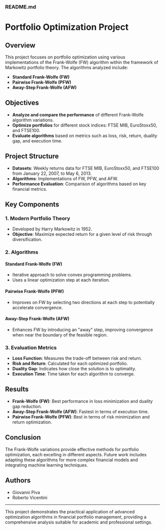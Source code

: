 ### README.md

# Portfolio Optimization Project

## Overview

This project focuses on portfolio optimization using various implementations of the Frank-Wolfe (FW) algorithm within the framework of Markowitz portfolio theory. The algorithms analyzed include:

- **Standard Frank-Wolfe (FW)**
- **Pairwise Frank-Wolfe (PFW)**
- **Away-Step Frank-Wolfe (AFW)**

## Objectives

- **Analyze and compare the performance** of different Frank-Wolfe algorithm variations.
- **Optimize portfolios** for different stock indices: FTSE MIB, EuroStoxx50, and FTSE100.
- **Evaluate algorithms** based on metrics such as loss, risk, return, duality gap, and execution time.

## Project Structure

- **Datasets**: Weekly returns data for FTSE MIB, EuroStoxx50, and FTSE100 from January 22, 2007, to May 6, 2013.
- **Algorithms**: Implementations of FW, PFW, and AFW.
- **Performance Evaluation**: Comparison of algorithms based on key financial metrics.

## Key Components

### 1. Modern Portfolio Theory

- Developed by Harry Markowitz in 1952.
- **Objective**: Maximize expected return for a given level of risk through diversification.

### 2. Algorithms

#### Standard Frank-Wolfe (FW)
- Iterative approach to solve convex programming problems.
- Uses a linear optimization step at each iteration.

#### Pairwise Frank-Wolfe (PFW)
- Improves on FW by selecting two directions at each step to potentially accelerate convergence.

#### Away-Step Frank-Wolfe (AFW)
- Enhances FW by introducing an "away" step, improving convergence when near the boundary of the feasible region.

### 3. Evaluation Metrics

- **Loss Function**: Measures the trade-off between risk and return.
- **Risk and Return**: Calculated for each optimized portfolio.
- **Duality Gap**: Indicates how close the solution is to optimality.
- **Execution Time**: Time taken for each algorithm to converge.

## Results

- **Frank-Wolfe (FW)**: Best performance in loss minimization and duality gap reduction.
- **Away-Step Frank-Wolfe (AFW)**: Fastest in terms of execution time.
- **Pairwise Frank-Wolfe (PFW)**: Best in terms of risk minimization and return optimization.

## Conclusion

The Frank-Wolfe variations provide effective methods for portfolio optimization, each excelling in different aspects. Future work includes adapting these algorithms for more complex financial models and integrating machine learning techniques.

## Authors

- Giovanni Piva
- Roberto Vicentini

---

This project demonstrates the practical application of advanced optimization algorithms in financial portfolio management, providing a comprehensive analysis suitable for academic and professional settings.
